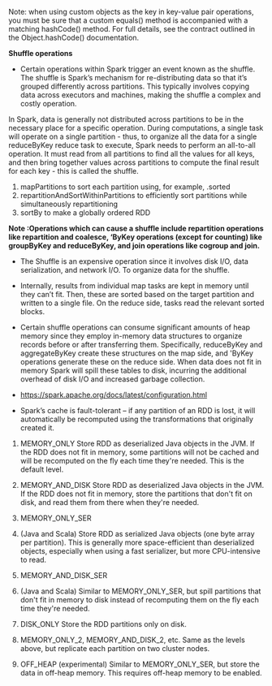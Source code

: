 Note: when using custom objects as the key in key-value pair operations, you must be sure that a custom equals() method is accompanied with a matching hashCode() method. For full details, see the contract outlined in the Object.hashCode() documentation.

**Shuffle operations**

* Certain operations within Spark trigger an event known as the shuffle. The shuffle is Spark’s mechanism for re-distributing data so that it’s grouped differently across partitions. This typically involves copying data across executors and machines, making the shuffle a complex and costly operation.

In Spark, data is generally not distributed across partitions to be in the necessary place for a specific operation. During computations, a single task will operate on a single partition - thus, to organize all the data for a single reduceByKey reduce task to execute, Spark needs to perform an all-to-all operation. It must read from all partitions to find all the values for all keys, and then bring together values across partitions to compute the final result for each key - this is called the shuffle.


  1. mapPartitions to sort each partition using, for example, .sorted
  1. repartitionAndSortWithinPartitions to efficiently sort partitions while simultaneously repartitioning
  1. sortBy to make a globally ordered RDD

**Note :Operations which can cause a shuffle include repartition operations like repartition and coalesce, ‘ByKey operations (except for counting) like groupByKey and reduceByKey, and join operations like cogroup and join.**

* The Shuffle is an expensive operation since it involves disk I/O, data serialization, and network I/O. To organize data for the shuffle.

* Internally, results from individual map tasks are kept in memory until they can’t fit. Then, these are sorted based on the target partition and written to a single file. On the reduce side, tasks read the relevant sorted blocks.

* Certain shuffle operations can consume significant amounts of heap memory since they employ in-memory data structures to organize records before or after transferring them. Specifically, reduceByKey and aggregateByKey create these structures on the map side, and 'ByKey operations generate these on the reduce side. When data does not fit in memory Spark will spill these tables to disk, incurring the additional overhead of disk I/O and increased garbage collection.

* https://spark.apache.org/docs/latest/configuration.html

* Spark’s cache is fault-tolerant – if any partition of an RDD is lost, it will automatically be recomputed using the transformations that originally created it.



1. MEMORY_ONLY 	Store RDD as deserialized Java objects in the JVM. If the RDD does not fit in memory, some partitions will not be cached and will be recomputed on the fly each time they're needed. This is the default level.

1. MEMORY_AND_DISK 	Store RDD as deserialized Java objects in the JVM. If the RDD does not fit in memory, store the partitions that don't fit on disk, and read them from there when they're needed.

1. MEMORY_ONLY_SER
1. (Java and Scala) 	Store RDD as serialized Java objects (one byte array per partition). This is generally more space-efficient than deserialized objects, especially when using a fast serializer, but more CPU-intensive to read.

1. MEMORY_AND_DISK_SER
1. (Java and Scala) 	Similar to MEMORY_ONLY_SER, but spill partitions that don't fit in memory to disk instead of recomputing them on the fly each time they're needed.

1. DISK_ONLY 	Store the RDD partitions only on disk.

1. MEMORY_ONLY_2, MEMORY_AND_DISK_2, etc. 	Same as the levels above, but replicate each partition on two cluster nodes.

1. OFF_HEAP (experimental) 	Similar to MEMORY_ONLY_SER, but store the data in off-heap memory. This requires off-heap memory to be enabled. 
